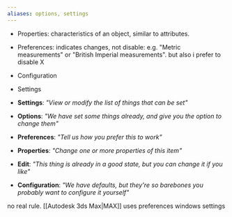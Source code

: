 ```yaml
---
aliases: options, settings
---
```


- Properties: characteristics of an object, similar to attributes.
- Preferences:  indicates changes, not disable: e.g. "Metric measurements" or "British Imperial measurements". but also i prefer to disable X
- Configuration 
- Settings

-   **Settings**: _"View or modify the list of things that can be set"_
-   **Options**: _"We have set some things already, and give you the option to change them"_
-   **Preferences**: _"Tell us how you prefer this to work"_
-   **Properties**: _"Change one or more properties of this item"_
-   **Edit**: _"This thing is already in a good state, but you can change it if you like"_
-   **Configuration**: _"We have defaults, but they're so barebones you probably want to configure it yourself"_

no real rule.
[[Autodesk 3ds Max|MAX]] uses preferences
windows settings